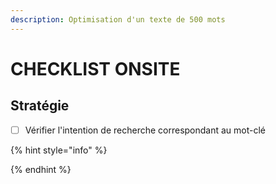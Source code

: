```yaml
---
description: Optimisation d'un texte de 500 mots
---
```


# CHECKLIST ONSITE

## Stratégie

* [ ] Vérifier l'intention de recherche correspondant au mot-clé

{% hint style="info" %}

{% endhint %}
